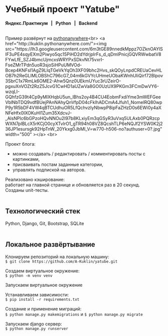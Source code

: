 # Учебный проект "Yatube"<br>
<b>Яндекс.Практикум   |   Python   |   Backend</b>
<br><br>

Пример развёрнут на [pythonanywhere](http://kuklin.pythonanywhere.com/ "http://kuklin.pythonanywhere.com/")<br>
<a href="http://kuklin.pythonanywhere.com/"><img src="https://lh3.googleusercontent.com/6m3tGE89nnedkMppz7OZknOAYlSIF3uPE4sqyEXm2Piwyo5qc15PiHD2dYdrjpIrFs_d_qDmIPnicjGQVRWwbatV8FYwLfE_SZJ4bmcUjmcxsWRYPxSDkvNt75vxrI-FseZMrTPdn5uoR3sjoSiHPuUMVOd-Bcep4KNFsI1AgZ9LIqTGeVkYqOh3XF09bhc2Hvs_skQOyLnpdCREUaCevHLOB7h2ReGLIMLOBShC796cG7_04m6kGVYcUHmeUObaKWnhUIiQirf72Blpov3SbrC1x7RmLk6OME2-Ahw5Qnz0UEkmUYuc3rUZeirO-pgxuXnVOZt2RzZ5JcvG1CwHD1aUZwVa8GO0UzUX9PKGm3FCmDwVY6-wzqLI-GQhfzG39t4Cp9yMlXHqbU5un_lBhs2oy4B4CU4EobmFxdiYme3mWEFGeeVblNbTDQ9vdfBUejPAnNAhyQnVfpD04cFklhADCmA4Jfuh1_NomelRQ80wpP9y1R5bDF4VW4qBTCUdhuOR5LfQchvzIyNbwpP8ipFaZHzD0s6EWi0y4aXNFeHfx0IXOKuHI1Zum35XdcvJ-_AlsNPIc6bGPzoHQvNNOu2I97b8KLxiyEm3qGSyR3uVxq5ULAxb0PQRzcpWXN7pIBLcX5rKCjO0cyXTvlrO1_gTR94h08VZ8QcshTLP6eNQJf2YSW0K2j236JP1esursgk92HpTnW_20Ykxg0JbMI_V=w770-h506-no?authuser=0?.jpg" width="500" ></a>
<br>

Проект блога: 
- можно создавать / редактировать / комментировать посты с картинками, 
- присваивать постам заданные категории, 
- управлять подпиской на авторов.<br>

Реализовано кэширование:<br>
работает на главной странице и обновляется раз в 20 секунд.<br> 
Созданы unit-тесты.
<br><br>

## Технологический стек
Python, Django, Git, Bootstrap, SQLite
<br><br>

## Локальное развёртывание
Клонируем репозиторий на локальную машину:<br>
```$ git clone https://github.com/A-Kuklin/yatube.git```

Создаем виртуальное окружение:<br>
 ```$ python -m venv venv```

Запускаем виртуальное окружение<br>

Устанавливаем зависимости:<br>
```$ pip install -r requirements.txt```

Создание и применение миграций:<br>
```$ python manage.py makemigrations``` и ```$ python manage.py migrate```

Запускаем django сервер:<br>
```$ python manage.py runserver```
